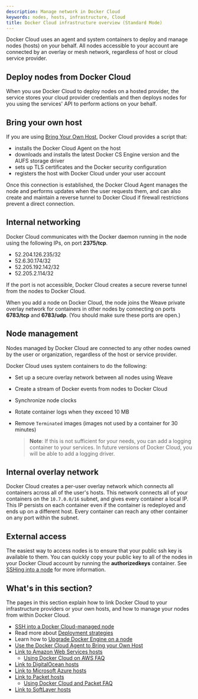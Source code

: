 ```yaml
---
description: Manage network in Docker Cloud
keywords: nodes, hosts, infrastructure, Cloud
title: Docker Cloud infrastructure overview (Standard Mode)
---
```

Docker Cloud uses an agent and system containers to deploy and manage nodes (hosts) on your behalf. All nodes accessible to your account are connected by an overlay or mesh network, regardless of host or cloud service provider.

## Deploy nodes from Docker Cloud

When you use Docker Cloud to deploy nodes on a hosted provider, the service stores your cloud provider credentials and then deploys nodes for you using the services' API to perform actions on your behalf.

## Bring your own host

If you are using [Bring Your Own Host](byoh.md), Docker Cloud provides a script that:

* installs the Docker Cloud Agent on the host
* downloads and installs the latest Docker CS Engine version and the AUFS storage driver
* sets up TLS certificates and the Docker security configuration
* registers the host with Docker Cloud under your user account

Once this connection is established, the Docker Cloud Agent manages the node and performs updates when the user requests them, and can also create and maintain a reverse tunnel to Docker Cloud if firewall restrictions prevent a direct connection.

## Internal networking

Docker Cloud communicates with the Docker daemon running in the node using the following IPs, on port **2375/tcp**.

* 52.204.126.235/32
* 52.6.30.174/32
* 52.205.192.142/32
* 52.205.2.114/32

If the port is not accessible, Docker Cloud creates a secure reverse tunnel from the nodes to Docker Cloud.

When you add a node on Docker Cloud, the node joins the Weave private overlay network for containers in other nodes by connecting on ports **6783/tcp** and **6783/udp**. (You should make sure these ports are open.)

## Node management

Nodes managed by Docker Cloud are connected to any other nodes owned by the user or organization, regardless of the host or service provider.

Docker Cloud uses system containers to do the following:

* Set up a secure overlay network between all nodes using Weave
* Create a stream of Docker events from nodes to Docker Cloud
* Synchronize node clocks
* Rotate container logs when they exceed 10 MB
* Remove `Terminated` images (images not used by a container for 30 minutes)
    
    > **Note**: If this is not sufficient for your needs, you can add a logging container to your services. In future versions of Docker Cloud, you will be able to add a logging driver.

## Internal overlay network

Docker Cloud creates a per-user overlay network which connects all containers across all of the user's hosts. This network connects all of your containers on the `10.7.0.0/16` subnet, and gives every container a local IP. This IP persists on each container even if the container is redeployed and ends up on a different host. Every container can reach any other container on any port within the subnet.

## External access

The easiest way to access nodes is to ensure that your public ssh key is available to them. You can quickly copy your public key to all of the nodes in your Docker Cloud account by running the **authorizedkeys** container. See [SSHing into a node](ssh-into-a-node.md) for more information.

## What's in this section?

The pages in this section explain how to link Docker Cloud to your infrastructure providers or your own hosts, and how to manage your nodes from within Docker Cloud.

* [SSH into a Docker Cloud-managed node](ssh-into-a-node.md)
* Read more about [Deployment strategies](deployment-strategies.md)
* Learn how to [Upgrade Docker Engine on a node](docker-upgrade.md)
* [Use the Docker Cloud Agent to Bring your Own Host](byoh.md)
* [Link to Amazon Web Services hosts](link-aws.md) 
    * [Using Docker Cloud on AWS FAQ](cloud-on-aws-faq.md)
* [Link to DigitalOcean hosts](link-do.md)
* [Link to Microsoft Azure hosts](link-azure.md)
* [Link to Packet hosts](link-packet.md) 
    * [Using Docker Cloud and Packet FAQ](cloud-on-packet.net-faq.md)
* [Link to SoftLayer hosts](link-softlayer.md)